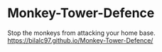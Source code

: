 # Monkey-Tower-Defence
Stop the monkeys from attacking your home base.
https://bilalc97.github.io/Monkey-Tower-Defence/
